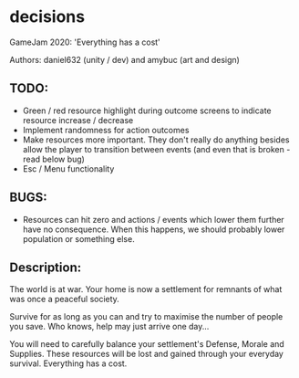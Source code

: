 # decisions
GameJam 2020: 'Everything has a cost'

Authors: daniel632 (unity / dev) and amybuc (art and design)


## TODO:

- Green / red resource highlight during outcome screens to indicate resource increase / decrease
- Implement randomness for action outcomes
- Make resources more important. They don't really do anything besides allow the player to transition between events (and even that is broken - read below bug)
- Esc / Menu functionality


## BUGS:

- Resources can hit zero and actions / events which lower them further have no consequence. When this happens, we should probably lower population or something else.


## Description:

The world is at war. Your home is now a settlement for remnants of what was once a peaceful society.

Survive for as long as you can and try to maximise the number of people you save. Who knows, help may just arrive one day...

You will need to carefully balance your settlement's Defense, Morale and Supplies. These resources will be lost and gained through your everyday survival. Everything has a cost.
